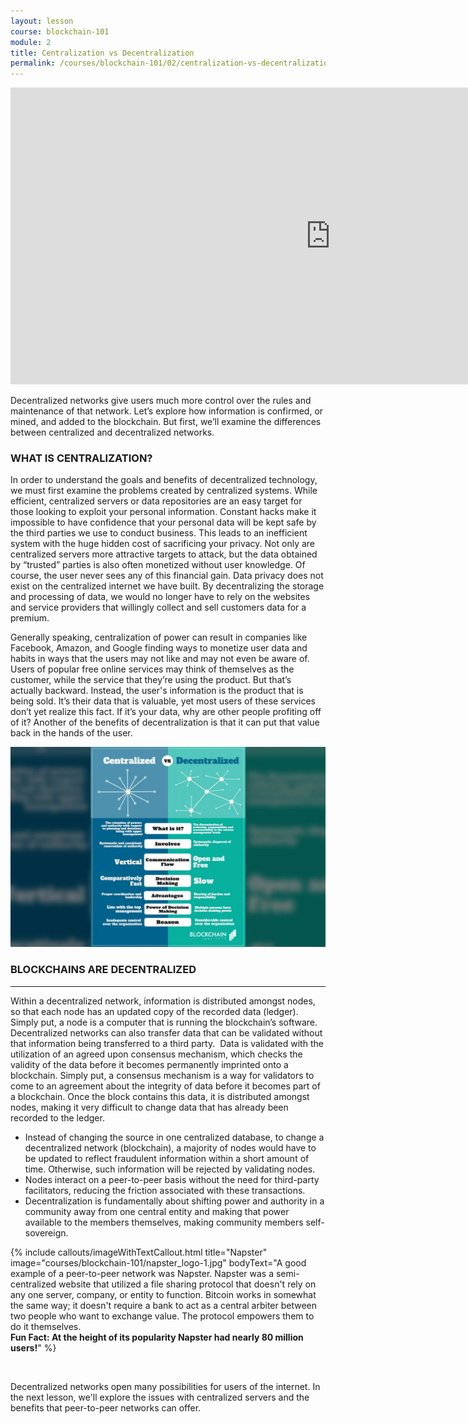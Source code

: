```yaml
---
layout: lesson
course: blockchain-101
module: 2
title: Centralization vs Decentralization
permalink: /courses/blockchain-101/02/centralization-vs-decentralization
---
```


<iframe src="https://www.youtube.com/embed/DmcMLBkxy8M?rel=0" width="1024" height="475" frameborder="0" allowfullscreen="allowfullscreen"></iframe>

<span class="openingParagraph">Decentralized networks give users much more control over the rules and maintenance of that network. Let’s explore how information is confirmed, or mined, and added to the blockchain. But first, we’ll examine the differences between centralized and decentralized networks.
</span>

<h3>WHAT IS CENTRALIZATION?</h3>

<span style="font-weight: 400;">In order to understand the goals and benefits of decentralized technology, we must first examine the problems created by centralized systems. While efficient, centralized servers or data repositories are an easy target for those looking to exploit your personal information. Constant hacks make it impossible to have confidence that your personal data will be kept safe by the third parties we use to conduct business. This leads to an inefficient system with the huge hidden cost of sacrificing your privacy. Not only are centralized servers more attractive targets to attack, but the data obtained by “trusted” parties is also often monetized without user knowledge. Of course, the user never sees any of this financial gain. Data privacy does not exist on the centralized internet we have built. By decentralizing the storage and processing of data, we would no longer have to rely on the websites and service providers that willingly collect and sell customers data for a premium.</span>

<span style="font-weight: 400;">Generally speaking, centralization of power can result in companies like Facebook, Amazon, and Google finding ways to monetize user data and habits in ways that the users may not like and may not even be aware of. Users of popular free online services may think of themselves as the customer, while the service that they’re using the product. But that’s actually backward. Instead, the user's information is the product that is being sold. It’s their data that is valuable, yet most users of these services don’t yet realize this fact. If it’s your data, why are other people profiting off of it? Another of the benefits of decentralization is that it can put that value back in the hands of the user.</span>

<img src="/assets/img/courses/blockchain-101/CvD.jpg" />

<h3>BLOCKCHAINS ARE DECENTRALIZED</h3>
<hr />

<span style="font-weight: 400;">Within a decentralized network, information is distributed amongst nodes, so that each node has an updated copy of the recorded data (ledger). Simply put, a node is a computer that is running the blockchain’s software. Decentralized networks can also transfer data that can be validated without that information being transferred to a third party.  Data is validated with the utilization of an agreed upon consensus mechanism, which checks the validity of the data before it becomes permanently imprinted onto a blockchain. Simply put, a consensus mechanism is a way for validators to come to an agreement about the integrity of data before it becomes part of a blockchain. Once the block contains this data, it is distributed amongst nodes, making it very difficult to change data that has already been recorded to the ledger.</span>
<ul>
 	<li style="font-weight: 400;"><span style="font-weight: 400;">Instead of changing the source in one centralized database, to change a decentralized network (blockchain), a majority of nodes would have to be updated to reflect fraudulent information within a short amount of time. Otherwise, such information will be rejected by validating nodes.</span></li>
 	<li style="font-weight: 400;"><span style="font-weight: 400;">Nodes interact on a peer-to-peer basis without the need for third-party facilitators, reducing the friction associated with these transactions.</span></li>
 	<li style="font-weight: 400;"><span style="font-weight: 400;">Decentralization is fundamentally about shifting power and authority in a community away from one central entity and making that power available to the members themselves, making community members self-sovereign.</span></li>
</ul>

{% include callouts/imageWithTextCallout.html 
    title="Napster"
    image="courses/blockchain-101/napster_logo-1.jpg"
    bodyText="A good example of a peer-to-peer network was Napster. Napster was a semi-centralized website that utilized a file sharing protocol that doesn't rely on any one server, company, or entity to function. Bitcoin works in somewhat the same way; it doesn't require a bank to act as a central arbiter between two people who want to exchange value. The protocol empowers them to do it themselves.<br><strong>Fun Fact: At the height of its popularity Napster had nearly 80 million users!</strong>"
%}

<br>

Decentralized networks open many possibilities for users of the internet. In the next lesson, we'll explore the issues with centralized servers and the benefits that peer-to-peer networks can offer.
</span>
